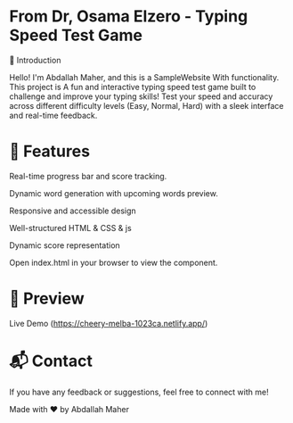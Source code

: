 # From Dr, Osama Elzero - Typing Speed Test Game

🌟 Introduction

Hello! I'm Abdallah Maher, and this is a SampleWebsite With functionality. This project is A fun and interactive typing speed test game built to challenge
and improve your typing skills! Test your speed and accuracy across different difficulty levels (Easy, Normal, Hard) with a sleek interface and real-time feedback.


#  🚀 Features

Real-time progress bar and score tracking.

Dynamic word generation with upcoming words preview.

Responsive and accessible design

Well-structured HTML & CSS & js

Dynamic score representation


Open index.html in your browser to view the component.

#  🎨 Preview

Live Demo (https://cheery-melba-1023ca.netlify.app/)

#  📬 Contact 

If you have any feedback or suggestions, feel free to connect with me!

Made with ❤️ by Abdallah Maher

